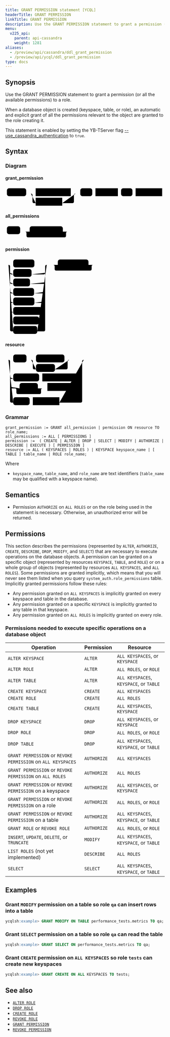 ```yaml
---
title: GRANT PERMISSION statement [YCQL]
headerTitle: GRANT PERMISSION
linkTitle: GRANT PERMISSION
description: Use the GRANT PERMISSION statement to grant a permission (or all the available permissions) to a role.
menu:
  v225_api:
    parent: api-cassandra
    weight: 1281
aliases:
  - /preview/api/cassandra/ddl_grant_permission
  - /preview/api/ycql/ddl_grant_permission
type: docs
---
```


## Synopsis

Use the GRANT PERMISSION statement to grant a permission (or all the available permissions) to a role.

When a database object is created (keyspace, table, or role), an automatic and explicit grant of all the permissions relevant to the object are granted to the role creating it.

This statement is enabled by setting the YB-TServer flag [--use_cassandra_authentication](../../../reference/configuration/yb-tserver/#ycql) to `true`.

## Syntax

### Diagram

#### grant_permission

<svg class="rrdiagram" version="1.1" xmlns:xlink="http://www.w3.org/1999/xlink" xmlns="http://www.w3.org/2000/svg" width="501" height="65" viewbox="0 0 501 65"><path class="connector" d="M0 22h5m61 0h30m111 0h20m-146 0q5 0 5 5v20q0 5 5 5h5m84 0h32q5 0 5-5v-20q0-5 5-5m5 0h10m38 0h10m71 0h10m36 0h10m84 0h5"/><rect class="literal" x="5" y="5" width="61" height="25" rx="7"/><text class="text" x="15" y="22">GRANT</text><a xlink:href="../grammar_diagrams#all-permissions"><rect class="rule" x="96" y="5" width="111" height="25"/><text class="text" x="106" y="22">all_permissions</text></a><a xlink:href="../grammar_diagrams#permission"><rect class="rule" x="96" y="35" width="84" height="25"/><text class="text" x="106" y="52">permission</text></a><rect class="literal" x="237" y="5" width="38" height="25" rx="7"/><text class="text" x="247" y="22">ON</text><a xlink:href="../grammar_diagrams#resource"><rect class="rule" x="285" y="5" width="71" height="25"/><text class="text" x="295" y="22">resource</text></a><rect class="literal" x="366" y="5" width="36" height="25" rx="7"/><text class="text" x="376" y="22">TO</text><a xlink:href="../grammar_diagrams#role-name"><rect class="rule" x="412" y="5" width="84" height="25"/><text class="text" x="422" y="22">role_name</text></a></svg>

#### all_permissions

<svg class="rrdiagram" version="1.1" xmlns:xlink="http://www.w3.org/1999/xlink" xmlns="http://www.w3.org/2000/svg" width="207" height="50" viewbox="0 0 207 50"><path class="connector" d="M0 22h5m42 0h30m105 0h20m-140 0q5 0 5 5v8q0 5 5 5h115q5 0 5-5v-8q0-5 5-5m5 0h5"/><rect class="literal" x="5" y="5" width="42" height="25" rx="7"/><text class="text" x="15" y="22">ALL</text><rect class="literal" x="77" y="5" width="105" height="25" rx="7"/><text class="text" x="87" y="22">PERMISSIONS</text></svg>

#### permission

<svg class="rrdiagram" version="1.1" xmlns:xlink="http://www.w3.org/1999/xlink" xmlns="http://www.w3.org/2000/svg" width="288" height="245" viewbox="0 0 288 245"><path class="connector" d="M0 22h25m67 0h44m-121 25q0 5 5 5h5m58 0h38q5 0 5-5m-111 30q0 5 5 5h5m53 0h43q5 0 5-5m-111 30q0 5 5 5h5m66 0h30q5 0 5-5m-111 30q0 5 5 5h5m67 0h29q5 0 5-5m-111 30q0 5 5 5h5m91 0h5q5 0 5-5m-111 30q0 5 5 5h5m82 0h14q5 0 5-5m-116-175q5 0 5 5v200q0 5 5 5h5m76 0h20q5 0 5-5v-200q0-5 5-5m5 0h30m97 0h20m-132 0q5 0 5 5v8q0 5 5 5h107q5 0 5-5v-8q0-5 5-5m5 0h5"/><rect class="literal" x="25" y="5" width="67" height="25" rx="7"/><text class="text" x="35" y="22">CREATE</text><rect class="literal" x="25" y="35" width="58" height="25" rx="7"/><text class="text" x="35" y="52">ALTER</text><rect class="literal" x="25" y="65" width="53" height="25" rx="7"/><text class="text" x="35" y="82">DROP</text><rect class="literal" x="25" y="95" width="66" height="25" rx="7"/><text class="text" x="35" y="112">SELECT</text><rect class="literal" x="25" y="125" width="67" height="25" rx="7"/><text class="text" x="35" y="142">MODIFY</text><rect class="literal" x="25" y="155" width="91" height="25" rx="7"/><text class="text" x="35" y="172">AUTHORIZE</text><rect class="literal" x="25" y="185" width="82" height="25" rx="7"/><text class="text" x="35" y="202">DESCRIBE</text><rect class="literal" x="25" y="215" width="76" height="25" rx="7"/><text class="text" x="35" y="232">EXECUTE</text><rect class="literal" x="166" y="5" width="97" height="25" rx="7"/><text class="text" x="176" y="22">PERMISSION</text></svg>

#### resource

<svg class="rrdiagram" version="1.1" xmlns:xlink="http://www.w3.org/1999/xlink" xmlns="http://www.w3.org/2000/svg" width="258" height="170" viewbox="0 0 258 170"><path class="connector" d="M0 22h25m42 0h30m90 0h20m-125 0q5 0 5 5v20q0 5 5 5h5m60 0h35q5 0 5-5v-20q0-5 5-5m5 0h46m-238 55q0 5 5 5h5m82 0h10m116 0h5q5 0 5-5m-228 30q0 5 5 5h25m58 0h20m-93 0q5 0 5 5v8q0 5 5 5h68q5 0 5-5v-8q0-5 5-5m5 0h10m91 0h14q5 0 5-5m-233-85q5 0 5 5v125q0 5 5 5h5m52 0h10m84 0h67q5 0 5-5v-125q0-5 5-5m5 0h5"/><rect class="literal" x="25" y="5" width="42" height="25" rx="7"/><text class="text" x="35" y="22">ALL</text><rect class="literal" x="97" y="5" width="90" height="25" rx="7"/><text class="text" x="107" y="22">KEYSPACES</text><rect class="literal" x="97" y="35" width="60" height="25" rx="7"/><text class="text" x="107" y="52">ROLES</text><rect class="literal" x="25" y="65" width="82" height="25" rx="7"/><text class="text" x="35" y="82">KEYSPACE</text><a xlink:href="../grammar_diagrams#keyspace-name"><rect class="rule" x="117" y="65" width="116" height="25"/><text class="text" x="127" y="82">keyspace_name</text></a><rect class="literal" x="45" y="95" width="58" height="25" rx="7"/><text class="text" x="55" y="112">TABLE</text><a xlink:href="../grammar_diagrams#table-name"><rect class="rule" x="133" y="95" width="91" height="25"/><text class="text" x="143" y="112">table_name</text></a><rect class="literal" x="25" y="140" width="52" height="25" rx="7"/><text class="text" x="35" y="157">ROLE</text><a xlink:href="../grammar_diagrams#role-name"><rect class="rule" x="87" y="140" width="84" height="25"/><text class="text" x="97" y="157">role_name</text></a></svg>

### Grammar

```ebnf
grant_permission := GRANT all_permission | permission ON resource TO role_name;
all_permissions := ALL [ PERMISSIONS ]
permission :=  ( CREATE | ALTER | DROP | SELECT | MODIFY | AUTHORIZE | DESCRIBE | EXECUTE ) [ PERMISSION ]
resource := ALL ( KEYSPACES | ROLES ) | KEYSPACE keyspace_name | [ TABLE ] table_name | ROLE role_name;
```

Where

- `keyspace_name`, `table_name`, and `role_name` are text identifiers (`table_name` may be qualified with a keyspace name).

## Semantics

- Permission `AUTHORIZE` on `ALL ROLES` or on the role being used in the statement is necessary. Otherwise, an unauthorized error will be returned.

## Permissions

This section describes the permissions (represented by `ALTER`, `AUTHORIZE`, `CREATE`, `DESCRIBE`, `DROP`, `MODIFY`, and `SELECT`) that are necessary to execute operations on the database objects. A permission can be granted on a specific object (represented by resources `KEYSPACE`, `TABLE`, and `ROLE`) or on a whole group of objects (represented by resources `ALL KEYSPACES`, and `ALL ROLES`). Some permissions are granted implicitly, which means that you will never see them listed when you query `system_auth.role_permissions` table. Implicitly granted permissions follow these rules:

- Any permission granted on `ALL KEYSPACES` is implicitly granted on every keyspace and table in the database.
- Any permission granted on a specific `KEYSPACE` is implicitly granted to any table in that keyspace.
- Any permission granted on `ALL ROLES` is implicitly granted on every role.

### Permissions needed to execute specific operations on a database object

Operation| Permission| Resource|
---------|-----------|---------|
`ALTER KEYSPACE`| `ALTER`| `ALL KEYSPACES`, or `KEYSPACE`
`ALTER ROLE`| `ALTER`| `ALL ROLES`, or `ROLE`
`ALTER TABLE`| `ALTER`| `ALL KEYSPACES`, `KEYSPACE`, or `TABLE`
`CREATE KEYSPACE`| `CREATE`| `ALL KEYSPACES`
`CREATE ROLE`| `CREATE`| `ALL ROLES`
`CREATE TABLE`| `CREATE`| `ALL KEYSPACES`, `KEYSPACE`
`DROP KEYSPACE`| `DROP`| `ALL KEYSPACES`, or `KEYSPACE`
`DROP ROLE`| `DROP`| `ALL ROLES`, or `ROLE`
`DROP TABLE`| `DROP`| `ALL KEYSPACES`, `KEYSPACE`, or `TABLE`
`GRANT PERMISSION` or `REVOKE PERMISSION` on `ALL KEYSPACES`| `AUTHORIZE`| `ALL KEYSPACES`
`GRANT PERMISSION` or `REVOKE PERMISSION` on `ALL ROLES`| `AUTHORIZE`| `ALL ROLES`
`GRANT PERMISSION` or `REVOKE PERMISSION` on a keyspace| `AUTHORIZE`| `ALL KEYSPACES`, or `KEYSPACE`
`GRANT PERMISSION` or `REVOKE PERMISSION` on a role| `AUTHORIZE` | `ALL ROLES`, or `ROLE`
`GRANT PERMISSION` or `REVOKE PERMISSION` on a table| `AUTHORIZE`| `ALL KEYSPACES`, `KEYSPACE`, or `TABLE`
`GRANT ROLE` or `REVOKE ROLE`| `AUTHORIZE` | `ALL ROLES`, or `ROLE`
`INSERT`, `UPDATE`, `DELETE`, or `TRUNCATE`| `MODIFY`| `ALL KEYSPACES`, `KEYSPACE`, or `TABLE`
`LIST ROLES` (not yet implemented)| `DESCRIBE`| `ALL ROLES`
`SELECT`| `SELECT`| `ALL KEYSPACES`, `KEYSPACE`, or `TABLE`

## Examples

### Grant `MODIFY` permission on a table so role `qa` can insert rows into a table

```sql
ycqlsh:example> GRANT MODIFY ON TABLE performance_tests.metrics TO qa;
```

### Grant `SELECT` permission on a table so role `qa` can read the table

```sql
ycqlsh:example> GRANT SELECT ON performance_tests.metrics TO qa;
```

### Grant `CREATE` permission on `ALL KEYSPACES` so role `tests` can create new keyspaces

```sql
ycqlsh:example> GRANT CREATE ON ALL KEYSPACES TO tests;
```

## See also

- [`ALTER ROLE`](../ddl_alter_role)
- [`DROP ROLE`](../ddl_drop_role)
- [`CREATE ROLE`](../ddl_create_role)
- [`REVOKE ROLE`](../ddl_revoke_role)
- [`GRANT PERMISSION`](../ddl_grant_permission)
- [`REVOKE PERMISSION`](../ddl_revoke_permission)
